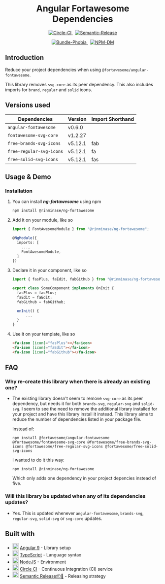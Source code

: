 <h1 align="center"> Angular Fortawesome Dependencies </h1>

<p align="center">
    <a href="https://circleci.com/gh/RinMinase/ng-fortawesome">
        <img alt="Circle-CI" src="https://img.shields.io/circleci/build/github/RinMinase/ng-fortawesome/master.svg?logo=circleci&style=for-the-badge">
    </a>&nbsp;
    <a href="https://semantic-release.gitbook.io/semantic-release/">
        <img alt="Semantic-Release" src="https://img.shields.io/badge/%20%20%F0%9F%93%A6%F0%9F%9A%80-semantic--release-e10079.svg?style=for-the-badge">
    </a>
</p>
<p align="center">
    <a href="https://bundlephobia.com/result?p=@rinminase/ng-fortawesome">
        <img alt="Bundle-Phobia" src="https://img.shields.io/bundlephobia/minzip/@rinminase/ng-fortawesome?logo=webpack&logoColor=white&style=for-the-badge">
    </a>&nbsp;
    <a href="https://www.npmjs.com/package/@rinminase/ng-fortawesome">
        <img alt="NPM-DM" src="https://img.shields.io/npm/dm/@rinminase/ng-fortawesome?logo=npm&style=for-the-badge">
    </a>
</p>

## Introduction

Reduce your project dependencies when using `@fortawesome/angular-fontawesome`.

This library removes `svg-core` as its peer dependency. This also includes imports for `brand`, `regular` and `solid` icons.

## Versions used

| Dependencies              | Version  |  Import Shorthand  |
| ------------------------- | -------- | ------------------ |
| `angular-fontawesome`     | v0.6.0   |                    |
| `fontawesome-svg-core`    | v1.2.27  |                    |
| `free-brands-svg-icons`   | v5.12.1  |     fab<Icon>      |
| `free-regular-svg-icons`  | v5.12.1  |     fa<Icon>       |
| `free-solid-svg-icons`    | v5.12.1  |     fas<Icon>      |

## Usage & Demo


### Installation

1. You can install ***ng-fortawesome*** using npm

    ```bash
    npm install @rinminase/ng-fortawesome
    ```

2. Add it on your module, like so

    ```typescript
    import { FontAwesomeModule } from "@rinminase/ng-fortawesome";

    @NgModule({
      imports: [
        ...,
        FontAwesomeModule,
      ]
    })
    ```

3. Declare it in your component, like so

    ```typescript
    import { fasPlus, faEdit, fabGithub } from "@rinminase/ng-fortawesome";

    export class SomeComponent implements OnInit {
      fasPlus = fasPlus;
      faEdit = faEdit;
      fabGithub = fabGithub;

      onInit() {
          ...
      }
    }
    ```

4. Use it on your template, like so

    ```html
    <fa-icon [icon]="fasPlus"></fa-icon>
    <fa-icon [icon]="faEdit"></fa-icon>
    <fa-icon [icon]="fabGithub"></fa-icon>
    ```

## FAQ

### Why re-create this library when there is already an existing one?

- The existing library doesn't seem to remove `svg-core` as its peer dependency, but needs it for both `brands-svg`, `regular-svg` and `solid-svg`. I seem to see the need to remove the additional library installed for your project and have this library install it instead. This library aims to reduce the number of dependencies listed in your package file.

  Instead of:

  ```npm install @fortawesome/angular-fontawesome @fortawesome/fontawesome-svg-core @fortawesome/free-brands-svg-icons @fortawesome/free-regular-svg-icons @fortawesome/free-solid-svg-icons```

  I wanted to do it this way:

  ```npm install @rinminase/ng-fortawesome```

  Which only adds one dependency in your project depencies instead of five.

### Will this library be updated when any of its dependencies updates?

- Yes. This is updated whenever `angular-fontawesome`, `brands-svg`, `regular-svg`, `solid-svg` or `svg-core` updates.

## Built with
* <img width=20 height=20 src="https://angular.io/assets/images/favicons/favicon.ico"> [Angular 9](https://angular.io/) - Library setup
* <img width=20 height=20 src="https://www.typescriptlang.org/assets/images/icons/favicon.ico"> [TypeScript](https://www.typescriptlang.org/) - Language syntax
* <img width=20 height=20 src="https://nodejs.org/static/images/favicons/favicon-32x32.png"> [NodeJS](https://nodejs.org/) - Environment
* <img width=20 height=20 src="https://dmmj3mmt94rvw.cloudfront.net/favicon-undefined.ico"> [Circle CI](https://circleci.com/) - Continuous Integration (CI) service
* <img width=20 height=20 src="https://blobscdn.gitbook.com/v0/b/gitbook-28427.appspot.com/o/spaces%2F-LGsE7zdvzHI5cG-XV6p%2Favatar.png?alt=media"> [Semantic Release📦🚀](https://semantic-release.gitbook.io/) - Releasing strategy
